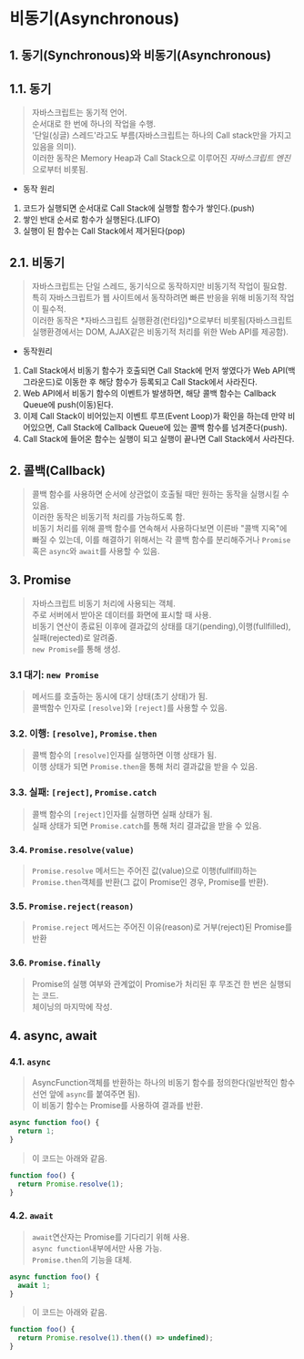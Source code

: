 # 비동기(Asynchronous)

## 1. 동기(Synchronous)와 비동기(Asynchronous)

## 1.1. 동기

> 자바스크립트는 동기적 언어.  
> 순서대로 한 번에 하나의 작업을 수행.  
> '단일(싱글) 스레드'라고도 부름(자바스크립트는 하나의 Call stack만을 가지고 있음을 의미).  
> 이러한 동작은 Memory Heap과 Call Stack으로 이루어진 *자바스크립트 엔진*으로부터 비롯됨.

- 동작 원리

1. 코드가 실행되면 순서대로 Call Stack에 실행할 함수가 쌓인다.(push)
2. 쌓인 반대 순서로 함수가 실행된다.(LIFO)
3. 실행이 된 함수는 Call Stack에서 제거된다(pop)

## 2.1. 비동기

> 자바스크립트는 단일 스레드, 동기식으로 동작하지만 비동기적 작업이 필요함.  
> 특히 자바스크립트가 웹 사이트에서 동작하려면 빠른 반응을 위해 비동기적 작업이 필수적.  
> 이러한 동작은 *자바스크립트 실행환경(런타임)*으로부터 비롯됨(자바스크립트 실행환경에서는 DOM, AJAX같은 비동기적 처리를 위한 Web API를 제공함).

- 동작원리

1. Call Stack에서 비동기 함수가 호출되면 Call Stack에 먼저 쌓였다가 Web API(백그라운드)로 이동한 후 해당 함수가 등록되고 Call Stack에서 사라진다.
2. Web API에서 비동기 함수의 이벤트가 발생하면, 해당 콜백 함수는 Callback Queue에 push(이동)된다.
3. 이제 Call Stack이 비어있는지 이벤트 루프(Event Loop)가 확인을 하는데 만약 비어있으면, Call Stack에 Callback Queue에 있는 콜백 함수를 넘겨준다(push).
4. Call Stack에 들어온 함수는 실행이 되고 실행이 끝나면 Call Stack에서 사라진다.

## 2. 콜백(Callback)

> 콜백 함수를 사용하면 순서에 상관없이 호출될 때만 원하는 동작을 실행시킬 수 있음.  
> 이러한 동작은 비동기적 처리를 가능하도록 함.  
> 비동기 처리를 위해 콜백 함수를 연속해서 사용하다보면 이른바 "콜백 지옥"에 빠질 수 있는데, 이를 해결하기 위해서는 각 콜백 함수를 분리해주거나 `Promise` 혹은 `async`와 `await`를 사용할 수 있음.

## 3. Promise

> 자바스크립트 비동기 처리에 사용되는 객체.  
> 주로 서버에서 받아온 데이터를 화면에 표시할 때 사용.  
> 비동기 연산이 종료된 이후에 결과값의 상태를 대기(pending),이행(fullfilled),실패(rejected)로 알려줌.  
> `new Promise`를 통해 생성.

### 3.1 대기: `new Promise`

> 메서드를 호출하는 동시에 대기 상태(초기 상태)가 됨.  
> 콜백함수 인자로 `[resolve]`와 `[reject]`를 사용할 수 있음.

### 3.2. 이행: `[resolve]`, `Promise.then`

> 콜백 함수의 `[resolve]`인자를 실행하면 이행 상태가 됨.  
> 이행 상태가 되면 `Promise.then`을 통해 처리 결과값을 받을 수 있음.

### 3.3. 실패: `[reject]`, `Promise.catch`

> 콜백 함수의 `[reject]`인자를 실행하면 실패 상태가 됨.  
> 실패 상태가 되면 `Promise.catch`를 통해 처리 결과값을 받을 수 있음.

### 3.4. `Promise.resolve(value)`

> `Promise.resolve` 메서드는 주어진 값(value)으로 이행(fullfill)하는 `Promise.then`객체를 반환(그 값이 Promise인 경우, Promise를 반환).

### 3.5. `Promise.reject(reason)`

> `Promise.reject` 메서드는 주어진 이유(reason)로 거부(reject)된 Promise를 반환

### 3.6. `Promise.finally`

> Promise의 실행 여부와 관계없이 Promise가 처리된 후 무조건 한 번은 실행되는 코드.  
> 체이닝의 마지막에 작성.

## 4. async, await

### 4.1. `async`

> AsyncFunction객체를 반환하는 하나의 비동기 함수를 정의한다(일반적인 함수 선언 앞에 `async`를 붙여주면 됨).  
> 이 비동기 함수는 Promise를 사용하여 결과를 반환.

```javascript
async function foo() {
  return 1;
}
```

> 이 코드는 아래와 같음.

```javascript
function foo() {
  return Promise.resolve(1);
}
```

### 4.2. `await`

> `await`연산자는 Promise를 기다리기 위해 사용.  
> `async function`내부에서만 사용 가능.  
> `Promise.then`의 기능을 대체.

```javascript
async function foo() {
  await 1;
}
```

> 이 코드는 아래와 같음.

```javascript
function foo() {
  return Promise.resolve(1).then(() => undefined);
}
```
